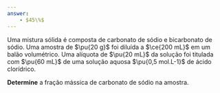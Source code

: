 ```yaml
---
answer:
    - $45\%$
---
```


Uma mistura sólida é composta de carbonato de sódio e bicarbonato de sódio. Uma amostra de $\pu{20 g}$ foi diluída a $\ce{200 mL}$ em um balão volumétrico. Uma alíquota de $\pu{20 mL}$ da solução foi titulada com $\pu{60 mL}$ de uma solução aquosa $\pu{0,5 mol.L-1}$ de ácido clorídrico. 

**Determine** a fração mássica de carbonato de sódio na amostra.
